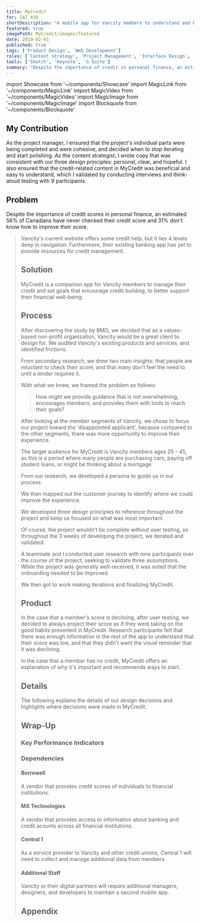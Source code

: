 ```yaml
---
title: MyCredit
for: IAT 438
shortDescription: "A mobile app for Vancity members to understand and build credit, in order to better support their financial well-being"
featured: true
imagePath: MyCredit/images/featured
date: 2019-02-01
published: true
tags: ['Product Design', 'Web Development']
roles: ['Content Strategy', 'Project Management', 'Interface Design', 'User Research']
tools: ['Sketch', 'Keynote', 'G Suite']
summary: "Despite the importance of credit in personal finance, an estimated 56% of Canadians have never checked their credit score and 31% don't know how to improve their score (BMO, 2016). We saw this as an opportunity to support people in learning about credit through a mobile app offered by Vancity, a local credit union. When the project was complete, Vancity directors invited us to present to their Digital Services team at their head office in Vancouver."
---
```


import Showcase from '~/components/Showcase'
import MagicLink from '~/components/MagicLink'
import MagicVideo from '~/components/MagicVideo'
import MagicImage from '~/components/MagicImage'
import Blockquote from '~/components/Blockquote'

<MagicVideo type="vimeo" path="305425536" />

## My Contribution
As the project manager, I ensured that the project's individual parts were being completed and were cohesive, and decided when to stop iterating and start polishing. As the content strategist, I wrote copy that was consistent with our three design principles: personal, clear, and hopeful. I also ensured that the credit-related content in MyCredit was beneficial and easy to understand, which I validated by conducting interviews and think-aloud testing with 9 participants.

## Problem
Despite the importance of credit scores in personal finance, an estimated 56% of Canadians have never checked their credit score and 31% don't know how to improve their score.

<Blockquote
  quote="With 250,000 of them – close to half of our members – interacting with us almost entirely online or via our mobile app, we’re under pressure to deliver even more mobile and digital functionality."
  url="https://www.vancity.com/AboutVancity/GovernanceAndLeadership/OurReports/2017/"
  source="Vancity 2017 Annual Report"
/>

Vancity's current website offers some credit help, but it lies 4 levels deep in navigation. Furthermore, their existing banking app has yet to provide resources for credit management.

## Solution
MyCredit is a companion app for Vancity members to manage their credit and set goals that encourage credit building, to better support their financial well-being.

<MagicVideo source="vimeo" path="305425815" />

<Showcase
  path="MyCredit/videos/onboarding"
  type="video"
  source="cloudinary"
  orientation="media-left"
  content="Since credit is unfamiliar for so many people, the onboarding helps members learn a bit about credit while setting up the app."
/>

<Showcase
  path="MyCredit/videos/score_details"
  type="video"
  source="cloudinary"
  orientation="media-right"
  content="The Score Details screen provides members with an overview of their score, as well as a breakdown of what is influencing their score."
/>

<Showcase
  path="MyCredit/videos/learn"
  type="video"
  source="cloudinary"
  orientation="media-left"
  content="The Learn tab provides resources for members to better understand the five factors that influence their score, and how their financial activity is influencing their score."
/>

<Showcase
  path="MyCredit/videos/goals"
  type="video"
  source="cloudinary"
  orientation="media-right"
  content="The Goals tab allows members to track their progress, see the steps they need to take to improve their score, and set new goals."
/>

## Process
After discovering the study by BMO, we decided that as a values-based non-profit organization, Vancity would be a great client to design for. We audited Vancity's existing products and services, and identified frictions.

From secondary research, we drew two main insights: that people are reluctant to check their score, and that many don't feel the need to until a lender requires it.

<MagicImage path="MyCredit/images/insights" alt="Insights with more detailed explanations." />

With what we knew, we framed the problem as follows:
> How might we provide guidance that is not overwhelming, encourages members, and provides them with tools to reach their goals?

After looking at the member segments of Vancity, we chose to focus our project toward the 'disappointed applicant', because compared to the other segments, there was more opportunity to improve their experience.

<MagicImage path="MyCredit/images/member_segment" alt="The member segment we chose to design for: the disappointed applicant." />

The target audience for MyCredit is Vancity members ages 25 - 45, as this is a period where many people are purchasing cars, paying off student loans, or might be thinking about a mortgage.

<MagicImage path="MyCredit/images/target_audience" alt="The target audience for MyCredit was Vancity members ages 25 – 45." />

From our research, we developed a persona to guide us in our process.

<MagicImage path="MyCredit/images/persona" alt="A description of the persona we developed to guide us in our process." />

We then mapped out the customer journey to identify where we could improve the experience.

<MagicImage path="MyCredit/images/customer_journey" alt="A diagram of the customer journey." />

We developed three design principles to reference throughout the project and keep us focused on what was most important.

<MagicImage path="MyCredit/images/principles" alt="The three design principles we developed: personal, clear, and hopeful." />

Of course, the project wouldn't be complete without user testing, so throughout the 3 weeks of developing the project, we iterated and validated.

<MagicImage path="MyCredit/images/iterations" alt="Screenshots of three weeks of iterations." />

A teammate and I conducted user research with nine participants over the course of the project, seeking to validate three assumptions. While the project was generally well-received, it was noted that the onboarding needed to be improved.

<MagicImage path="MyCredit/images/validation" alt="Description of the results of user testing." />

We then got to work making iterations and finalizing MyCredit.

## Product

<Showcase
  path="MyCredit/videos/other_accounts"
  type="video"
  source="cloudinary"
  orientation="media-left"
  content="Members can link credit accounts from other financial institutions via MX Technologies to receive payment reminders, view balances, and see how the account influences their score."
/>

<Showcase
  path="MyCredit/videos/notify_utilization"
  type="video"
  source="cloudinary"
  orientation="media-right"
  content="Everyone manages their finances differently, so MyCredit recommends actions specific to each member’s habits rather than providing generic information."
/>

<Showcase
  path="MyCredit/images/tips"
  type="image"
  source="cloudinary"
  orientation="media-left"
  content="Curated information helps members reach goals by providing clear, actionable steps to take."
/>

<Showcase
  path="MyCredit/videos/celebration"
  type="video"
  source="cloudinary"
  orientation="media-right"
  content="Celebrating accomplishments and recognizing members for their efforts encourages them along their credit building journey."
/>

In the case that a member's score is declining, after user testing, we decided to always project their score as if they were taking on the good habits presented in MyCredit. Research participants felt that there was enough information in the rest of the app to understand that their score was low, and that they didn't want the visual reminder that it was declining.

<Showcase
  path="MyCredit/images/declining_score"
  type="image"
  source="cloudinary"
  orientation="vertical"
  alt="A screenshot showing future growth that could be achieved, which encourages members to improve their score."
/>

In the case that a member has no credit, MyCredit offers an explanation of why it's important and recommends ways to start.

<Showcase
  path="MyCredit/images/no_credit"
  type="image"
  source="cloudinary"
  orientation="vertical"
  alt="Screenshots showing states when a user has no credit score."
/>

## Details
The following explains the details of our design decisions and highlights where decisions were made in MyCredit.

<Showcase
  path="MyCredit/images/copywriting"
  type="image"
  source="cloudinary"
  orientation="vertical"
  alt="Example of copywriting in the app."
/>

<Showcase
  path="MyCredit/images/colour"
  type="image"
  source="cloudinary"
  orientation="vertical"
  alt="Examples of using colour in the app."
/>

<Showcase
  path="MyCredit/images/type"
  type="image"
  source="cloudinary"
  orientation="vertical"
  alt="Examples of using typography in the app."
/>

<Showcase
  path="MyCredit/images/app_architecture"
  type="image"
  source="cloudinary"
  orientation="vertical"
  alt="Diagram of the app architecture."
/>

## Wrap-Up

### Key Performance Indicators

<Showcase
  path="MyCredit/images/measuring_success"
  type="image"
  source="cloudinary"
  orientation="vertical"
  alt="A list of metrics used to evaluate the success of MyCredit."
/>

### Dependencies
#### Borrowell
A vendor that provides credit scores of individuals to financial institutions.
#### MX Technologies
A vendor that provides access to information about banking and credit acounts across all financial institutions.
#### Central 1
As a service provider to Vancity and other credit unions, Central 1 will need to collect and manage additional data from members.
#### Additional Staff
Vancity or their digital partners will require additional managers, designers, and developers to maintain a second mobile app.

## Appendix

<Showcase
  path="MyCredit/images/why_vancity"
  type="image"
  source="cloudinary"
  orientation="vertical"
  alt="Explanation for why we chose to design for Vancity."
/>

<Showcase
  path="MyCredit/images/why_separate"
  type="image"
  source="cloudinary"
  orientation="vertical"
  alt="Explanation for why we chose to design an app separate from Vancity's existing banking app."
/>

<Showcase
  path="MyCredit/images/why_download"
  type="image"
  source="cloudinary"
  orientation="vertical"
  alt="Explanation of how we would encourage people to download MyCredit."
/>

